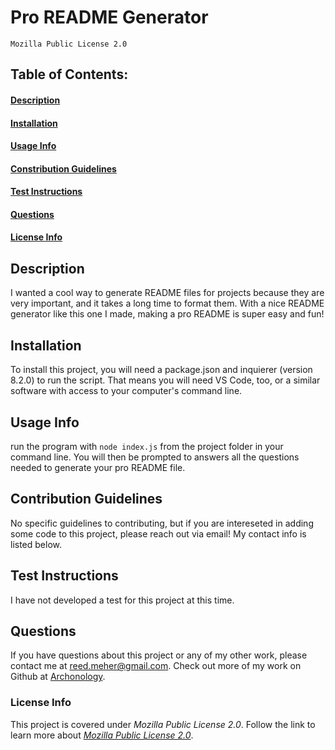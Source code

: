 # Pro README Generator
    Mozilla Public License 2.0
## Table of Contents:
#### [Description](https://github.com/archonology/Pro-Readme-Generator/blob/main/README.md#description)
#### [Installation](https://github.com/archonology/Pro-Readme-Generator/blob/main/README.md#installation)
#### [Usage Info](https://github.com/archonology/Pro-Readme-Generator/blob/main/README.md#usage-info)
#### [Constribution Guidelines](https://github.com/archonology/Pro-Readme-Generator/blob/main/README.md#constribution-guidelines)
#### [Test Instructions](https://github.com/archonology/Pro-Readme-Generator/blob/main/README.md#test-instructions)
#### [Questions](https://github.com/archonology/Pro-Readme-Generator/blob/main/README.md#questions)
#### [License Info](https://github.com/archonology/Pro-Readme-Generator/blob/main/README.md#license-info)

## Description
I wanted a cool way to generate README files for projects because they are very important, and it takes a long time to format them. With a nice README generator like this one I made, making a pro README is super easy and fun!
    
## Installation
To install this project, you will need a package.json and inquierer (version 8.2.0) to run the script. That means you will need VS Code, too, or a similar software with access to your computer's command line.

## Usage Info
run the program with `node index.js` from the project folder in your command line. You will then be prompted to answers all the questions needed to generate your pro README file.

## Contribution Guidelines
No specific guidelines to contributing, but if you are intereseted in adding some code to this project, please reach out via email! My contact info is listed below.

## Test Instructions
I have not developed a test for this project at this time. 

## Questions
If you have questions about this project or any of my other work, please contact me at reed.meher@gmail.com. Check out more of my work on Github at [Archonology](https://github.com/Archonology).
    
### License Info
This project is covered under *Mozilla Public License 2.0*. Follow the link to learn more about <a href="https://www.mozilla.org/en-US/MPL/2.0/" target="_blank">*Mozilla Public License 2.0*</a>.